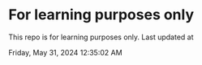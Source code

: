 # For learning purposes only
This repo is for learning purposes only.
Last updated at

Friday, May 31, 2024 12:35:02 AM

